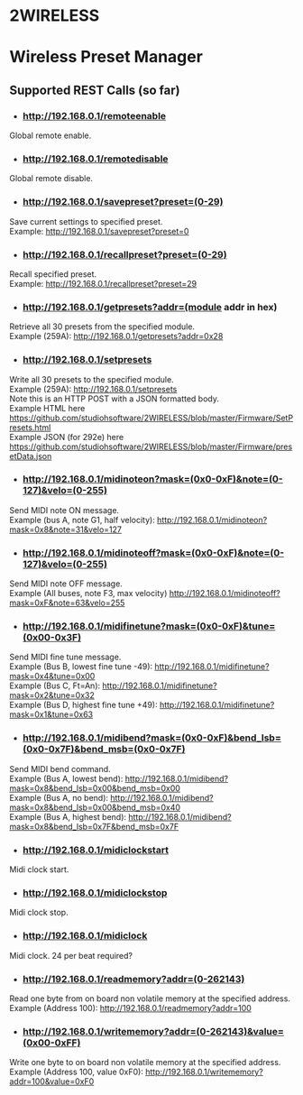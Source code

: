 # 2WIRELESS
# Wireless Preset Manager
## Supported REST Calls (so far)
- ### http://192.168.0.1/remoteenable
Global remote enable.
- ### http://192.168.0.1/remotedisable
Global remote disable.
- ### http://192.168.0.1/savepreset?preset=(0-29)
Save current settings to specified preset.<br/>
Example: http://192.168.0.1/savepreset?preset=0
- ### http://192.168.0.1/recallpreset?preset=(0-29)
Recall specified preset.<br/>
Example: http://192.168.0.1/recallpreset?preset=29
- ### http://192.168.0.1/getpresets?addr=(module addr in hex)
Retrieve all 30 presets from the specified module.<br/>
Example (259A): http://192.168.0.1/getpresets?addr=0x28
- ### http://192.168.0.1/setpresets
Write all 30 presets to the specified module.<br/>
Example (259A): http://192.168.0.1/setpresets <br/>
Note this is an HTTP POST with a JSON formatted body. <br/> 
Example HTML here https://github.com/studiohsoftware/2WIRELESS/blob/master/Firmware/SetPresets.html <br/>
Example JSON (for 292e) here https://github.com/studiohsoftware/2WIRELESS/blob/master/Firmware/presetData.json <br/>
- ### http://192.168.0.1/midinoteon?mask=(0x0-0xF)&note=(0-127)&velo=(0-255)
Send MIDI note ON message.<br/> 
Example (bus A, note G1, half velocity): http://192.168.0.1/midinoteon?mask=0x8&note=31&velo=127
- ### http://192.168.0.1/midinoteoff?mask=(0x0-0xF)&note=(0-127)&velo=(0-255)
Send MIDI note OFF message.<br/>
Example (All buses, note F3, max velocity) http://192.168.0.1/midinoteoff?mask=0xF&note=63&velo=255
- ### http://192.168.0.1/midifinetune?mask=(0x0-0xF)&tune=(0x00-0x3F)
Send MIDI fine tune message. <br/>
Example (Bus B, lowest fine tune -49): http://192.168.0.1/midifinetune?mask=0x4&tune=0x00<br/>
Example (Bus C, Ft=An): http://192.168.0.1/midifinetune?mask=0x2&tune=0x32<br/>
Example (Bus D, highest fine tune +49): http://192.168.0.1/midifinetune?mask=0x1&tune=0x63<br/>
- ### http://192.168.0.1/midibend?mask=(0x0-0xF)&bend_lsb=(0x0-0x7F)&bend_msb=(0x0-0x7F)
Send MIDI bend command.<br/>
Example (Bus A, lowest bend): http://192.168.0.1/midibend?mask=0x8&bend_lsb=0x00&bend_msb=0x00<br/>
Example (Bus A, no bend): http://192.168.0.1/midibend?mask=0x8&bend_lsb=0x00&bend_msb=0x40<br/>
Example (Bus A, highest bend): http://192.168.0.1/midibend?mask=0x8&bend_lsb=0x7F&bend_msb=0x7F
- ### http://192.168.0.1/midiclockstart
Midi clock start.
- ### http://192.168.0.1/midiclockstop
Midi clock stop.
- ### http://192.168.0.1/midiclock
Midi clock. 24 per beat required?
- ### http://192.168.0.1/readmemory?addr=(0-262143)
Read one byte from on board non volatile memory at the specified address.<br/>
Example (Address 100): http://192.168.0.1/readmemory?addr=100
- ### http://192.168.0.1/writememory?addr=(0-262143)&value=(0x00-0xFF)
Write one byte to on board non volatile memory at the specified address.<br/>
Example (Address 100, value 0xF0): http://192.168.0.1/writememory?addr=100&value=0xF0

